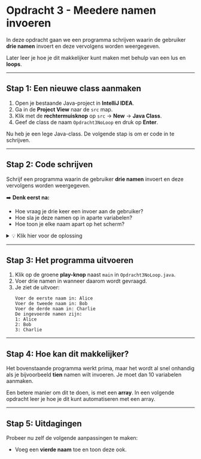 # Opdracht 3 - Meedere namen invoeren 

In deze opdracht gaan we een programma schrijven waarin de gebruiker **drie namen** invoert en deze vervolgens worden weergegeven.

Later leer je hoe je dit makkelijker kunt maken met behulp van een lus en **loops**.

---

## **Stap 1: Een nieuwe class aanmaken**
1. Open je bestaande Java-project in **IntelliJ IDEA**.
2. Ga in de **Project View** naar de `src` map.
3. Klik met de **rechtermuisknop** op `src` → **New** → **Java Class**.
4. Geef de class de naam `Opdracht3NoLoop` en druk op **Enter**.

Nu heb je een lege Java-class. De volgende stap is om er code in te schrijven.

---

## **Stap 2: Code schrijven**

Schrijf een programma waarin de gebruiker **drie namen** invoert en deze vervolgens worden weergegeven.

➡️ **Denk eerst na:**
- Hoe vraag je drie keer een invoer aan de gebruiker?
- Hoe sla je deze namen op in aparte variabelen?
- Hoe toon je elke naam apart op het scherm?

<details>
  <summary>💡 Klik hier voor de oplossing</summary>

```java
import java.util.Scanner;

public class Opdracht3NoLoop {
    public static void main(String[] args) {
        Scanner scanner = new Scanner(System.in);
        
        System.out.print("Voer de eerste naam in: ");
        String naam1 = scanner.nextLine();
        
        System.out.print("Voer de tweede naam in: ");
        String naam2 = scanner.nextLine();
        
        System.out.print("Voer de derde naam in: ");
        String naam3 = scanner.nextLine();
        
        System.out.println("De ingevoerde namen zijn:");
        System.out.println("1: " + naam1);
        System.out.println("2: " + naam2);
        System.out.println("3: " + naam3);
    }
}
```
</details>

---

## **Stap 3: Het programma uitvoeren**
1. Klik op de groene **play-knop** naast `main` in `Opdracht3NoLoop.java`.
2. Voer drie namen in wanneer daarom wordt gevraagd.
3. Je ziet de uitvoer:
   ```
   Voer de eerste naam in: Alice
   Voer de tweede naam in: Bob
   Voer de derde naam in: Charlie
   De ingevoerde namen zijn:
   1: Alice
   2: Bob
   3: Charlie
   ```

---

## **Stap 4: Hoe kan dit makkelijker?**
Het bovenstaande programma werkt prima, maar het wordt al snel onhandig als je bijvoorbeeld **tien** namen wilt invoeren. Je moet dan 10 variabelen aanmaken.

Een betere manier om dit te doen, is met een **array**. In een volgende opdracht leer je hoe je dit kunt automatiseren met een array.

---

## **Stap 5: Uitdagingen**
Probeer nu zelf de volgende aanpassingen te maken:
- Voeg een **vierde naam** toe en toon deze ook.
